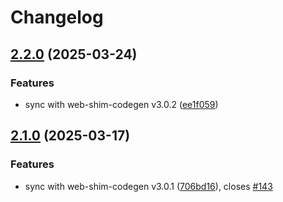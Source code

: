 # Changelog

## [2.2.0](https://github.com/OneSignal/onesignal-ngx/compare/2.1.0...2.2.0) (2025-03-24)

### Features

* sync with web-shim-codegen v3.0.2 ([ee1f059](https://github.com/OneSignal/onesignal-ngx/commit/ee1f059db2ed496d182ff0d74444c29a30d4b94c))

## [2.1.0](https://github.com/OneSignal/onesignal-ngx/compare/2.0.1...2.1.0) (2025-03-17)

### Features

* sync with web-shim-codegen v3.0.1 ([706bd16](https://github.com/OneSignal/onesignal-ngx/commit/706bd169679538b5631bc09405091d4a76346e4f)), closes [#143](https://github.com/OneSignal/onesignal-ngx/issues/143)
